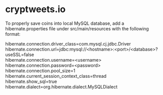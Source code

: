 # cryptweets.io

To properly save coins into local MySQL database, add a hibernate.properties file under src/main/resources with the following format:

hibernate.connection.driver_class=com.mysql.cj.jdbc.Driver<br>
hibernate.connection.url=jdbc:mysql://&lt;hostname&gt;:&lt;port&gt;/&lt;database&gt;?useSSL=false<br>
hibernate.connection.username=&lt;username&gt;<br>
hibernate.connection.password=&lt;password&gt;<br>
hibernate.connection.pool_size=1<br>
hibernate.current_session_context_class=thread<br>
hibernate.show_sql=true<br>
hibernate.dialect=org.hibernate.dialect.MySQLDialect
